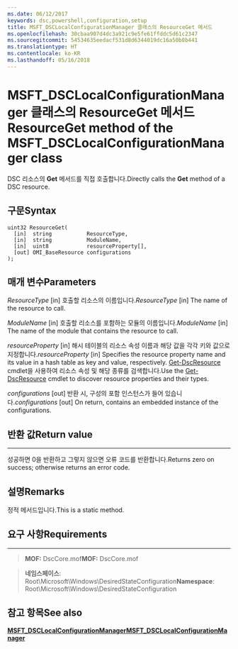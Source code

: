 ```yaml
---
ms.date: 06/12/2017
keywords: dsc,powershell,configuration,setup
title: MSFT_DSCLocalConfigurationManager 클래스의 ResourceGet 메서드
ms.openlocfilehash: 30cbaa907d4dc3a921c9e5fe61ffddc5d61c2347
ms.sourcegitcommit: 54534635eedacf531d8d6344019dc16a50b8b441
ms.translationtype: HT
ms.contentlocale: ko-KR
ms.lasthandoff: 05/16/2018
---
```

# <a name="resourceget-method-of-the-msftdsclocalconfigurationmanager-class"></a><span data-ttu-id="ebbab-103">MSFT_DSCLocalConfigurationManager 클래스의 ResourceGet 메서드</span><span class="sxs-lookup"><span data-stu-id="ebbab-103">ResourceGet method of the MSFT_DSCLocalConfigurationManager class</span></span>

<span data-ttu-id="ebbab-104">DSC 리소스의 **Get** 메서드를 직접 호출합니다.</span><span class="sxs-lookup"><span data-stu-id="ebbab-104">Directly calls the **Get** method of a DSC resource.</span></span>

<a name="syntax"></a><span data-ttu-id="ebbab-105">구문</span><span class="sxs-lookup"><span data-stu-id="ebbab-105">Syntax</span></span>
------

```mof
uint32 ResourceGet(
  [in]  string           ResourceType,
  [in]  string           ModuleName,
  [in]  uint8            resourceProperty[],
  [out] OMI_BaseResource configurations
);
```

<a name="parameters"></a><span data-ttu-id="ebbab-106">매개 변수</span><span class="sxs-lookup"><span data-stu-id="ebbab-106">Parameters</span></span>
----------

<span data-ttu-id="ebbab-107">*ResourceType* \[in\] 호출할 리소스의 이름입니다.</span><span class="sxs-lookup"><span data-stu-id="ebbab-107">*ResourceType* \[in\] The name of the resource to call.</span></span>

<span data-ttu-id="ebbab-108">*ModuleName* \[in\] 호출할 리소스를 포함하는 모듈의 이름입니다.</span><span class="sxs-lookup"><span data-stu-id="ebbab-108">*ModuleName* \[in\] The name of the module that contains the resource to call.</span></span>

<span data-ttu-id="ebbab-109">*resourceProperty* \[in\] 해시 테이블의 리소스 속성 이름과 해당 값을 각각 키와 값으로 지정합니다.</span><span class="sxs-lookup"><span data-stu-id="ebbab-109">*resourceProperty* \[in\] Specifies the resource property name and its value in a hash table as key and value, respectively.</span></span> <span data-ttu-id="ebbab-110">[Get-DscResource](https://technet.microsoft.com/library/dn521625.aspx) cmdlet을 사용하여 리소스 속성 및 해당 종류를 검색합니다.</span><span class="sxs-lookup"><span data-stu-id="ebbab-110">Use the [Get-DscResource](https://technet.microsoft.com/library/dn521625.aspx) cmdlet to discover resource properties and their types.</span></span>

<span data-ttu-id="ebbab-111">*configurations* \[out\] 반환 시, 구성의 포함 인스턴스가 들어 있습니다.</span><span class="sxs-lookup"><span data-stu-id="ebbab-111">*configurations* \[out\] On return, contains an embedded instance of the configurations.</span></span>

## <a name="return-value"></a><span data-ttu-id="ebbab-112">반환 값</span><span class="sxs-lookup"><span data-stu-id="ebbab-112">Return value</span></span>
------------

<span data-ttu-id="ebbab-113">성공하면 0을 반환하고 그렇지 않으면 오류 코드를 반환합니다.</span><span class="sxs-lookup"><span data-stu-id="ebbab-113">Returns zero on success; otherwise returns an error code.</span></span>

## <a name="remarks"></a><span data-ttu-id="ebbab-114">설명</span><span class="sxs-lookup"><span data-stu-id="ebbab-114">Remarks</span></span>

<span data-ttu-id="ebbab-115">정적 메서드입니다.</span><span class="sxs-lookup"><span data-stu-id="ebbab-115">This is a static method.</span></span>

## <a name="requirements"></a><span data-ttu-id="ebbab-116">요구 사항</span><span class="sxs-lookup"><span data-stu-id="ebbab-116">Requirements</span></span>
------------
><span data-ttu-id="ebbab-117">**MOF:** DscCore.mof</span><span class="sxs-lookup"><span data-stu-id="ebbab-117">**MOF:** DscCore.mof</span></span>

><span data-ttu-id="ebbab-118">**네임스페이스**: Root\Microsoft\Windows\DesiredStateConfiguration</span><span class="sxs-lookup"><span data-stu-id="ebbab-118">**Namespace**: Root\Microsoft\Windows\DesiredStateConfiguration</span></span>


## <a name="see-also"></a><span data-ttu-id="ebbab-119">참고 항목</span><span class="sxs-lookup"><span data-stu-id="ebbab-119">See also</span></span>


[<span data-ttu-id="ebbab-120">**MSFT_DSCLocalConfigurationManager**</span><span class="sxs-lookup"><span data-stu-id="ebbab-120">**MSFT_DSCLocalConfigurationManager**</span></span>](msft-dsclocalconfigurationmanager.md)